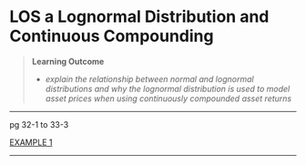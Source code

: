 # LOS a Lognormal Distribution and Continuous Compounding

> **Learning Outcome**
> 
> - *explain the relationship between normal and lognormal distributions and why the lognormal distribution is used to model asset prices when using continuously compounded asset returns*

---

pg 32-1 to 33-3

[EXAMPLE 1](https://study.cfainstitute.org/app/cfa-program-level-i-for-august-2025#read/section/lognormal-distribution-and-continuous-compounding)

---